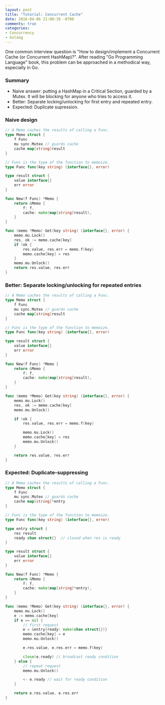 ```yaml
---
layout: post
title: "Tutorial: Concurrent Cache"
date: 2016-04-06 21:08:39 -0700
comments: true
categories: 
- Concurrency
- Golang
---
```


One common interview question is "How to design/implement a Concurrent Cache (or Concurrent HashMap)?".
After reading "Go Programming Language" book, this problem can be approached in a methodical way, especially in Go. 

<!--more-->

### Summary

* Naive answer: putting a HashMap in a Critical Section, guarded by a Mutex. It will be blocking for anyone who tries to access it.
* Better: Separate locking/unlocking for first entry and repeated entry.
* Expected: Duplicate supression.

### Naive design

```go
// A Memo caches the results of calling a Func.
type Memo struct {
	f Func
	mu sync.Mutex // guards cache
	cache map[string]result
}

// Func is the type of the function to memoize.
type Func func(key string) (interface{}, error)

type result struct {
	value interface{}
	err error
}

func New(f Func) *Memo {
	return &Memo {
		f: f,
		cache: make(map[string]result),
	}
}

func (memo *Memo) Get(key string) (interface{}, error) {
	memo.mu.Lock()
	res, ok := memo.cache[key]
	if !ok {
		res.value, res.err = memo.f(key)
		memo.cache[key] = res
	}
	memo.mu.Unlock()
	return res.value, res.err
}
```

### Better: Separate locking/unlocking for repeated entries

```go
// A Memo caches the results of calling a Func.
type Memo struct {
	f Func
	mu sync.Mutex // guards cache
	cache map[string]result
}

// Func is the type of the function to memoize.
type Func func(key string) (interface{}, error)

type result struct {
	value interface{}
	err error
}

func New(f Func) *Memo {
	return &Memo {
		f: f,
		cache: make(map[string]result),
	}
}

func (memo *Memo) Get(key string) (interface{}, error) {
	memo.mu.Lock()
	res, ok := memo.cache[key]
	memo.mu.Unlock()

	if !ok {
		res.value, res.err = memo.f(key)

		memo.mu.Lock()
		memo.cache[key] = res
		memo.mu.Unlock()
	}

	return res.value, res.err
}
```

### Expected: Duplicate-suppressing

```go
// A Memo caches the results of calling a Func.
type Memo struct {
	f Func
	mu sync.Mutex // guards cache
	cache map[string]*entry
}

// Func is the type of the function to memoize.
type Func func(key string) (interface{}, error)

type entry struct {
	res result
	ready chan struct{}  // closed when res is ready
}

type result struct {
	value interface{}
	err error
}

func New(f Func) *Memo {
	return &Memo {
		f: f,
		cache: make(map[string]*entry),
	}
}

func (memo *Memo) Get(key string) (interface{}, error) {
	memo.mu.Lock()
	e := memo.cache[key]
	if e == nil {
		// first request
		e = &entry{ready: make(chan struct{})}
		memo.cache[key] = e
		memo.mu.Unlock()

		e.res.value, e.res.err = memo.f(key)

		close(e.ready) // broadcast ready condition
	} else {
		// repeat request
		memo.mu.Unlock()

		<- e.ready // wait for ready condition
	}

	return e.res.value, e.res.err
}
```
